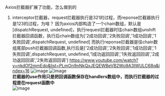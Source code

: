 Axios拦截器扩展了功能，怎么做到的

1. interceptor拦截器，request拦截器执行是321的过程，而reponse拦截器执行是123的过程，为啥？
    因为axios内部构造了一个chain数组，默认是[dispatchRequest, undefined]，执行request拦截器时往chain数组unshift拦截器回调函数，执行后chain数组为['2成功回调','2失败回调','1成功回调','1失败回调',dispatchRequest, undefined]
    而执行reponse拦截器是往chain数组尾部push拦截器回调函数,执行后是['2成功回调','2失败回调','1成功回调','1失败回调',dispatchRequest, undefined,'1成功返回回调','1失败返回回调','2成功返回回调','2失败返回回调']
    https://www.youtube.com/watch?v=nkdOf2mmEdo&list=PLmOn9nNkQxJEQEWBeVB2Wo9A3IWULC68q&index=16
    ![image](https://user-images.githubusercontent.com/30307995/175761504-0654e096-4622-46d0-860b-2e0085fbffe5.png)
    ![image](https://user-images.githubusercontent.com/30307995/175761587-2d02fe2d-b36d-40fb-92c0-b37b3dc0b6db.png)
    <br>
    **拦截器的use作用只是把回调函数保存在handlers数组中，而执行拦截器的过程是在request函数中**
    <br>
    ![image](https://user-images.githubusercontent.com/30307995/175761721-5d4acea1-71a2-40b3-8176-bc81f379b581.png)


